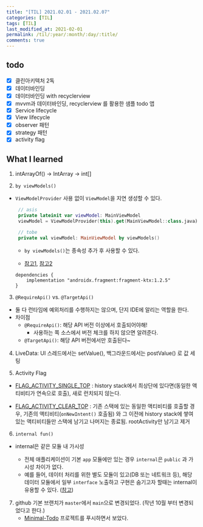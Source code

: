 ```yaml
---
title: "[TIL] 2021.02.01 - 2021.02.07"
categories: [TIL]
tags: [TIL]
last_modified_at: 2021-02-01
permalink: /til/:year/:month/:day/:title/
comments: true
---
```


## todo

- [x] 클린아키텍처 2독
- [x] 데이터바인딩
- [x] 데이터바인딩 with recyclerview
- [x] mvvm과 데이터바인딩, recyclerview 를 활용한 샘플 todo 앱
- [x] Service lifecycle
- [x] View lifecycle
- [x] observer 패턴
- [x] strategy 패턴
- [x] activity flag

## What I learned

1. intArrayOf() -> IntArray -> int[]

2. `by viewModels()`

- `ViewModelProvider` 사용 없이 `ViewModel`을 지연 생성할 수 있다.

  ```kotlin
   // asis
   private lateinit var viewModel: MainViewModel
   viewModel = ViewModelProvider(this).get(MainViewModel::class.java)

   // tobe
   private val viewModel: MainViewModel by viewModels()
  ```

  - `by viewModels()`는 종속성 추가 후 사용할 수 있다.

  - [참고1](https://developer.android.com/jetpack/androidx/releases/activity), [참고2]()

  ```
  dependencies {
      implementation "androidx.fragment:fragment-ktx:1.2.5"
  }
  ```

3. `@RequireApi()` vs. `@TargetApi()`

- 둘 다 런타임에 예외처리를 수행하지는 않으며, 단지 IDE에 알리는 역할을 한다.
- 차이점
  - `@RequireApi()`: 해당 API 버전 이상에서 호출되어야해!
    - 사용하는 쪽 소스에서 버전 체크를 하지 않으면 알려준다.
  - `@TargetApi()`: 해당 API 버전에서만 호출된다~

4. LiveData: UI 스레드에서는 setValue(), 백그라운드에서는 postValue() 로 값 세팅

5. Activity Flag

- [FLAG_ACTIVITY_SINGLE_TOP](https://developer.android.com/reference/android/content/Intent#FLAG_ACTIVITY_SINGLE_TOP)
  : history stack에서 최상단에 있다면(동일한 액티비티가 연속으로 호출), 새로 런치되지 않는다.

- [FLAG_ACTIVITY_CLEAR_TOP](https://developer.android.com/reference/android/content/Intent#FLAG_ACTIVITY_CLEAR_TOP)
  : 기존 스택에 있는 동일한 액티비티를 호출할 경우, 기존의 액티비티(`onNewIntent()` 호출됨) 와 그 이전에 history stack에 쌓여있는 액티비티들만 스택에 남기고 나머지는 종료됨. rootActivity만 남기고 제거

6. `internal fun()`

- internal은 같은 모듈 내 가시성

  - 전체 애플리케이션이 기본 `app` 모듈에만 있는 경우 `internal`은 `public` 과 가시성 차이가 없다.
  - 예를 들어, 데이터 처리를 위한 별도 모듈이 있고(DB 또는 네트워크 등), 해당 데이터 모듈에서 일부 `interface` 노출하고 구현은 숨기고자 할때는 internal이 유용할 수 있다. ([참고](https://stackoverflow.com/questions/59513329/how-does-the-android-viewmodel-works-internally-internal-working-of-view-model))

7. github 기본 브랜치가 `master`에서 `main`으로 변경되었다.
   (작년 10월 부터 변경되었다고 한다.)
   - [Minimal-Todo](https://github.com/dev-eunji/Minimal-Todo) 프로젝트를 푸시하면서 보았다.

